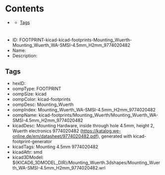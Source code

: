 



Contents
========

* [](#)
	* [Tags](#tags)

# 

- ID: FOOTPRINT-kicad-kicad-footprints-Mounting_Wuerth-Mounting_Wuerth_WA-SMSI-4.5mm_H2mm_9774020482
- Name: 
- Description: 

## Tags

- hexID: 
- oompType: FOOTPRINT
- oompSize: kicad
- oompColor: kicad-footprints
- oompDesc: Mounting_Wuerth
- oompIndex: Mounting_Wuerth_WA-SMSI-4.5mm_H2mm_9774020482
- oompName: kicad-footprints/Mounting_Wuerth/Mounting_Wuerth_WA-SMSI-4.5mm_H2mm_9774020482
- kicadDesc: Mounting Hardware, inside through hole 4.5mm, height 2, Wuerth electronics 9774020482 (https://katalog.we-online.de/em/datasheet/9774020482.pdf), generated with kicad-footprint-generator
- kicadTags: Mounting 4.5mm 9774020482
- kicadAttr: smd
- kicad3DModel: ${KICAD6_3DMODEL_DIR}/Mounting_Wuerth.3dshapes/Mounting_Wuerth_WA-SMSI-4.5mm_H2mm_9774020482.wrl
